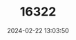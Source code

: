 ---
title: "16322"
category: "Partula producta"
draft: false
date: 2024-02-22 13:03:50
languages:
  Tahitian: ["Areho"]
  English: ["Polynesian Tree Snail"]
---